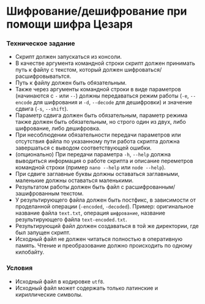 # Шифрование/дешифрование при помощи шифра Цезаря

### Техническое задание
* Скрипт должен запускаться из консоли.
* В качестве аргумента командной строки скрипт должен принимать путь к файлу с текстом, который должен шифроваться/расшифровыватьтся.
* Путь к файлу должен быть обязательным.
* Также через аргументы командной строки в виде параметров (начинаются с `-` или `--`) должны передаваться режим работы (`-e`, `--encode` для шифрования и `-d`, `--decode` для дешифровки) и значение сдвига (`-s`, `--shift`).
* Параметр сдвига должен быть обязательным, параметр режима также должен быть обязательным, но строго один из двух, либо шифрование, либо дешифровка.
* При несоблюдении обязательности передачи параметров или отсутствия файла по указанному пути работа скрипта должна завершаться с выводом соответствующей ошибки.
* (опционально) При передачи параметра `-h`, `--help` должна выводиться информация о работе скрипта и описание переметров командной строки (пример `nano --help` или `node --help`).
* При сдвиге заглавные буквы должны оставаться заглавными, маленькие должны оставаться маленькими.
* Результатом работы должен быть файл с расшифрованным/зашифрованным текстом.
* У результирующего файла должен быть постфикс, в зависимости от проделанной операции (`-encoded`, `-decoded`). Пример: оригинальное название файла `text.txt`, операция `шифрование`, название результирующего файла `text-encoded.txt`.
* Результирующий файл должен создаваться в той же директории, где был запущен скрипт.
* Исходный файл не должен читаться полностью в оперативную память. Чтение и преобразование должно происходить по одному килобайту.

### Условия
* Исходный файл в кодировке `utf8`.
* Исходный файл может содержать только латинские и кириллические символы.